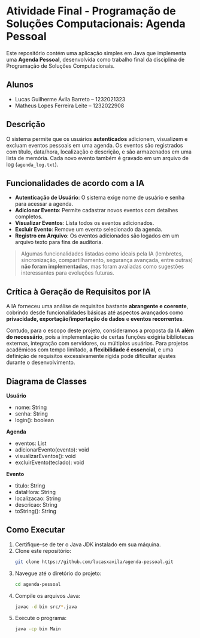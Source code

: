 # Atividade Final - Programação de Soluções Computacionais: Agenda Pessoal

Este repositório contém uma aplicação simples em Java que implementa uma **Agenda Pessoal**, desenvolvida como trabalho final da disciplina de Programação de Soluções Computacionais.

## Alunos

- Lucas Guilherme Ávila Barreto – 1232021323  
- Matheus Lopes Ferreira Leite – 1232022908

## Descrição

O sistema permite que os usuários **autenticados** adicionem, visualizem e excluam eventos pessoais em uma agenda. Os eventos são registrados com título, data/hora, localização e descrição, e são armazenados em uma lista de memória. Cada novo evento também é gravado em um arquivo de log (`agenda_log.txt`).

## Funcionalidades de acordo com a IA

- **Autenticação de Usuário**: O sistema exige nome de usuário e senha para acessar a agenda.
- **Adicionar Evento**: Permite cadastrar novos eventos com detalhes completos.
- **Visualizar Eventos**: Lista todos os eventos adicionados.
- **Excluir Evento**: Remove um evento selecionado da agenda.
- **Registro em Arquivo**: Os eventos adicionados são logados em um arquivo texto para fins de auditoria.

> Algumas funcionalidades listadas como ideais pela IA (lembretes, sincronização, compartilhamento, segurança avançada, entre outras) **não foram implementadas**, mas foram avaliadas como sugestões interessantes para evoluções futuras.

## Crítica à Geração de Requisitos por IA

A IA forneceu uma análise de requisitos bastante **abrangente e coerente**, cobrindo desde funcionalidades básicas até aspectos avançados como **privacidade, exportação/importação de dados** e **eventos recorrentes**.

Contudo, para o escopo deste projeto, consideramos a proposta da IA **além do necessário**, pois a implementação de certas funções exigiria bibliotecas externas, integração com servidores, ou múltiplos usuários. Para projetos acadêmicos com tempo limitado, **a flexibilidade é essencial**, e uma definição de requisitos excessivamente rígida pode dificultar ajustes durante o desenvolvimento.

## Diagrama de Classes

**Usuário**
- nome: String
- senha: String
- login(): boolean

**Agenda**
- eventos: List<Evento>
- adicionarEvento(evento): void
- visualizarEventos(): void
- excluirEvento(teclado): void

**Evento**
- titulo: String
- dataHora: String
- localizacao: String
- descricao: String
- toString(): String

## Como Executar

1. Certifique-se de ter o Java JDK instalado em sua máquina.
2. Clone este repositório:
   ```bash
   git clone https://github.com/lucasxavila/agenda-pessoal.git
3. Navegue até o diretório do projeto:
   ```bash
   cd agenda-pessoal
4. Compile os arquivos Java:
   ```bash
   javac -d bin src/*.java
5. Execute o programa:
   ```bash
   java -cp bin Main
